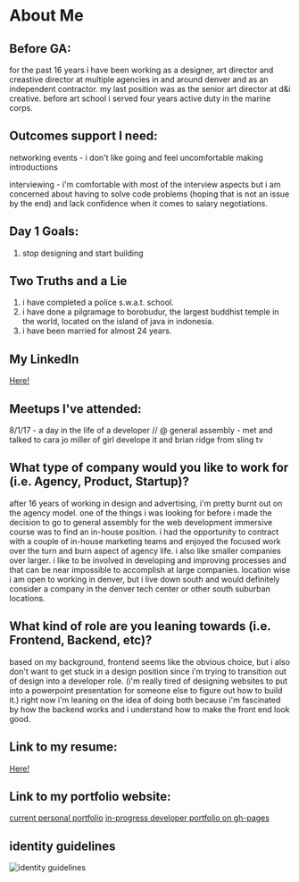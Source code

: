 # About Me

## Before GA:
for the past 16 years i have been working as a designer, art director and creastive director at multiple agencies in and around denver and as an independent contractor. my last position was as the senior art director at d&i creative. before art school i served four years active duty in the marine corps. 

## Outcomes support I need:
networking events - i don't like going and feel uncomfortable making introductions

interviewing - i'm comfortable with most of the interview aspects but i am concerned about having to solve code problems (hoping that is not an issue by the end) and lack confidence when it comes to salary negotiations.

## Day 1 Goals:
1. stop designing and start building

## Two Truths and a Lie
1. i have completed a police s.w.a.t. school.
2. i have done a pilgramage to borobudur, the largest buddhist temple in the world, located on the island of java in indonesia.
3. i have been married for almost 24 years.


## My LinkedIn
[Here!](https://www.linkedin.com/in/iannordeck/)

## Meetups I've attended:
8/1/17 - a day in the life of a developer // @ general assembly 
	- met and talked to cara jo miller of girl develope it and brian ridge from sling tv


## What type of company would you like to work for (i.e. Agency, Product, Startup)?
after 16 years of working in design and advertising, i'm pretty burnt out on the agency model. one of the things i was looking for before i made the decision to go to general assembly for the web development immersive course was to find an in-house position. i had the opportunity to contract with a couple of in-house marketing teams and enjoyed the focused work over the turn and burn aspect of agency life. i also like smaller companies over larger. i like to be involved in developing and improving processes and that can be near impossible to accomplish at large companies. location wise i am open to working in denver, but i live down south and would definitely consider a company in the denver tech center or other south suburban locations.

## What kind of role are you leaning towards (i.e. Frontend, Backend, etc)?
based on my background, frontend seems like the obvious choice, but i also don't want to get stuck in a design position since i'm trying to transition out of design into a developer role. (i'm really tired of designing websites to put into a powerpoint presentation for someone else to figure out how to build it.) right now i'm leaning on the idea of doing both because i'm fascinated by how the backend works and i understand how to make the front end look good.

## Link to my resume: 
[Here!](nordeck-chiefton-design-resume.pdf)

## Link to my portfolio website: 
[current personal portfolio](http://cargocollective.com/nordeck)
[in-progress developer portfolio on gh-pages](https://inordeck.github.io/portfolio/)

## identity guidelines
![identity guidelines](http://i.imgur.com/7iOHg6v.jpg)


